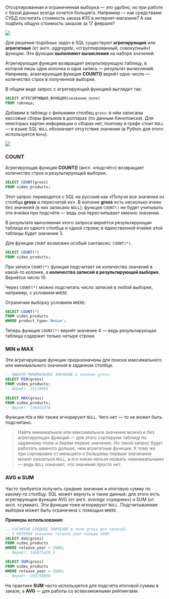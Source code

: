 Отсортированная и ограниченная выборка — это удобно, но при работе с базой данных всегда хочется большего. Например — как средствами СУБД посчитать стоимость заказа #35 в интернет-магазине? А как подбить общую стоимость заказов за 17 февраля?

![](https://pictures.s3.yandex.net/resources/S2_136_1682533286.png)

Для решения подобных задач в SQL существуют **агрегирующие** или **агрегатные** (от англ. _aggregate_, «сгруппированный, совокупный») функции. Эти функции **выполняют вычисления** на наборе значений.

Агрегирующая функция возвращает результирующую таблицу, в которой лишь одна колонка и одна запись — результат вычислений. Например, агрегирующая функция **COUNT()** вернёт одно число — количество строк в полученной выборке.

В общем виде запрос с агрегирующей функцией выглядит так:
```sql
SELECT АГРЕГИРУЮЩАЯ_ФУНКЦИЯ(название_поля)    
FROM таблица; 
```

Добавим в таблицу с фильмами столбец `gross`: в нём записаны кассовые сборы фильмов в долларах (по данным Кинопоиска). Для некоторых картин информации о сборах нет, поэтому в графе стоит `NULL` — в языке SQL `NULL` обозначает отсутствие значения (в Python для этого используется `None`).

![](https://pictures.s3.yandex.net/resources/S2_137_1682533300.png)

### COUNT

Агрегирующая функция **COUNT()** (англ. «подсчёт») возвращает количество строк в результирующей выборке.
```sql
SELECT COUNT(gross)
FROM video_products; 
```

Этот запрос переводится с SQL на русский как «Получи все значения из столбца **gross** и пересчитай их». В колонке **gross** есть несколько ячеек без значений (в них записано `NULL`); функция `COUNT()` не будет учитывать эти ячейки при подсчёте — ведь она пересчитывает именно значения.

В результате выполнения этого запроса вернётся результирующая таблица из одного столбца и одной строки; в единственной ячейке этой таблицы будет значение 3.

Для функции `COUNT` возможен особый синтаксис: `COUNT(*)`.
```sql
SELECT COUNT(*)
FROM video_products; 
```

При записи `COUNT(*)` функция подсчитает не количество значений в какой-то колонке, а **количество записей в результирующей выборке**. Вернётся число 10.

Через `COUNT(*)` можно подсчитать число записей в любой выборке, например, с условием `WHERE`.

Ограничим выборку условием `WHERE`:
```sql
SELECT COUNT(*)
FROM video_products
WHERE product_type='Фильм'; 
```

Теперь функция `COUNT(*)` вернёт значение 4 — ведь результирующая таблица содержит только четыре строки.

### MIN и MAX

Эти агрегирующие функции предназначены для поиска максимального или минимального значения в заданном столбце.
```sql
-- ВЫБЕРИ МИНИМАЛЬНОЕ ЗНАЧЕНИЕ в колонке gross:
SELECT MIN(gross)
FROM video_products;
-- Вернёт: 25118063
 
SELECT MAX(gross)
FROM video_products;
-- Вернёт: 156452370  
```

Функции `MIN` и `MAX` также игнорируют `NULL`. Чего нет — то не может быть подсчитано.

> Найти минимальное или максимальное значение можно и без агрегирующих функций — для этого сортируем таблицу по заданному полю и берём первое значение. Но такой запрос будет работать намного дольше, чем агрегатные функции. К тому же при сортировке от меньшего к большему первым значением может оказаться `NULL`, а его никак нельзя назвать «минимальным» — ведь `NULL` означает, что значения просто нет.

### AVG и SUM

Часто требуется получить средние значения и итоговую сумму по какому-то столбцу. SQL может вернуть и такие данные: для этого есть агрегирующие функции AVG (от англ. _average_ «среднее») и SUM (от англ. «сумма»). Эти функции тоже игнорируют `NULL`. Подсчитываемая выборка может быть ограничена с помощью `WHERE`.

**Примеры использования:**
```sql
-- СОСЧИТАЙ СРЕДНЕЕ ЗНАЧЕНИЕ в поле gross для записей,
-- У КОТОРЫХ значение release_year больше 1980
SELECT AVG(gross)
FROM video_products
WHERE release_year > 1980;
-- Вернёт: 146875429.5

SELECT SUM(gross)
FROM video_products
WHERE release_year > 1980;
-- Вернёт: 293750859 
```

На практике **SUM** часто используется для подсчёта итоговой суммы в заказе, а **AVG** — для работы со всевозможными рейтингами.